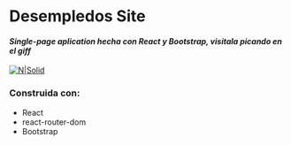 # Desempledos Site
#### *Single-page aplication hecha con React y Bootstrap, visitala picando en el giff*



[![N|Solid](https://media.giphy.com/media/K5CjdmACQvLKoJ92tQ/giphy.gif)](https://johan-avila.github.io/desempleo/#/)

### Construida con:
- React
- react-router-dom
- Bootstrap 
